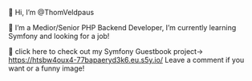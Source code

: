 👋 Hi, I’m @ThomVeldpaus
 
🌱 I’m a Medior/Senior PHP Backend Developer, I’m currently learning Symfony and looking for a job! 

👀 click here to check out my Symfony Guestbook project-> https://htsbw4oux4-77bapaeryd3k6.eu.s5y.io/ 
Leave a comment if you want or a funny image!

